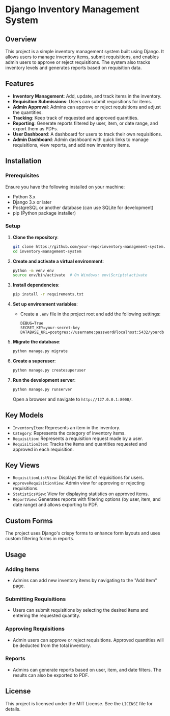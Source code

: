 # Django Inventory Management System

## Overview

This project is a simple inventory management system built using Django. It allows users to manage inventory items, submit requisitions, and enables admin users to approve or reject requisitions. The system also tracks inventory levels and generates reports based on requisition data.

## Features

- **Inventory Management**: Add, update, and track items in the inventory.
- **Requisition Submissions**: Users can submit requisitions for items.
- **Admin Approval**: Admins can approve or reject requisitions and adjust the quantities.
- **Tracking**: Keep track of requested and approved quantities.
- **Reporting**: Generate reports filtered by user, item, or date range, and export them as PDFs.
- **User Dashboard**: A dashboard for users to track their own requisitions.
- **Admin Dashboard**: Admin dashboard with quick links to manage requisitions, view reports, and add new inventory items.

## Installation

### Prerequisites

Ensure you have the following installed on your machine:

- Python 3.x
- Django 3.x or later
- PostgreSQL or another database (can use SQLite for development)
- pip (Python package installer)

### Setup

1. **Clone the repository**:
   ```bash
   git clone https://github.com/your-repo/inventory-management-system.git
   cd inventory-management-system
   ```

2. **Create and activate a virtual environment**:
   ```bash
   python -m venv env
   source env/bin/activate  # On Windows: env\Scripts\activate
   ```

3. **Install dependencies**:
   ```bash
   pip install -r requirements.txt
   ```

4. **Set up environment variables**:
   - Create a `.env` file in the project root and add the following settings:
     ```
     DEBUG=True
     SECRET_KEY=your-secret-key
     DATABASE_URL=postgres://username:password@localhost:5432/yourdb
     ```

5. **Migrate the database**:
   ```bash
   python manage.py migrate
   ```

6. **Create a superuser**:
   ```bash
   python manage.py createsuperuser
   ```

7. **Run the development server**:
   ```bash
   python manage.py runserver
   ```

   Open a browser and navigate to `http://127.0.0.1:8000/`.


## Key Models

- `InventoryItem`: Represents an item in the inventory.
- `Category`: Represents the category of inventory items.
- `Requisition`: Represents a requisition request made by a user.
- `RequisitionItem`: Tracks the items and quantities requested and approved in each requisition.

## Key Views

- `RequisitionListView`: Displays the list of requisitions for users.
- `ApproveRequisitionView`: Admin view for approving or rejecting requisitions.
- `StatisticsView`: View for displaying statistics on approved items.
- `ReportView`: Generates reports with filtering options (by user, item, and date range) and allows exporting to PDF.

## Custom Forms

The project uses Django's crispy forms to enhance form layouts and uses custom filtering forms in reports.

## Usage

### Adding Items
- Admins can add new inventory items by navigating to the "Add Item" page.

### Submitting Requisitions
- Users can submit requisitions by selecting the desired items and entering the requested quantity.

### Approving Requisitions
- Admin users can approve or reject requisitions. Approved quantities will be deducted from the total inventory.

### Reports
- Admins can generate reports based on user, item, and date filters. The results can also be exported to PDF.


## License

This project is licensed under the MIT License. See the `LICENSE` file for details.